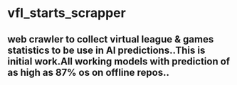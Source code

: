 # vfl_starts_scrapper
## web crawler to collect virtual league & games statistics to be use in AI predictions..This is initial work.All working models with prediction of as high as 87% os on offline repos..
